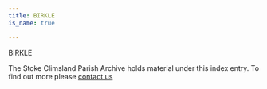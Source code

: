 ```yaml
---
title: BIRKLE
is_name: true

---
```


BIRKLE


The Stoke Climsland Parish Archive holds material under this index entry. To find out more please [contact us](/contact/)
